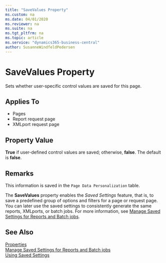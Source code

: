 ```yaml
---
title: "SaveValues Property"
ms.custom: na
ms.date: 04/01/2020
ms.reviewer: na
ms.suite: na
ms.tgt_pltfrm: na
ms.topic: article
ms.service: "dynamics365-business-central"
author: SusanneWindfeldPedersen
---
```


# SaveValues Property
Sets whether user-specific control values are saved for this page.  
  
## Applies To  
  
- Pages
- Report request page  
- XMLport request page
  
## Property Value  

**True** if user-defined control values are saved; otherwise, **false**. The default is **false**.  
  
## Remarks  

This information is saved in the `Page Data Personalization` table.  

The **SaveValues** property enables the *Saved Settings* feature, that is, to save a predefined group of options and filters for a page or request page. You can later use the saved settings to consistently generate the same reports, XMLports, or batch jobs. For more information, see [Manage Saved Settings for Reports and Batch jobs](https://docs.microsoft.com/en-us/dynamics365/business-central/reports-saving-reusing-settings).
  
## See Also

[Properties](devenv-properties.md)  
[Manage Saved Settings for Reports and Batch jobs](https://docs.microsoft.com/en-us/dynamics365/business-central/reports-saving-reusing-settings)  
[Using Saved Settings](https://docs.microsoft.com/en-us/dynamics365/business-central/ui-work-report#SavedSettings)